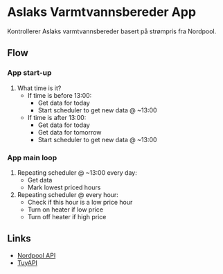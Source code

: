Aslaks Varmtvannsbereder App
============================

Kontrollerer Aslaks varmtvannsbereder basert på strømpris fra Nordpool.

## Flow

### App start-up
1. What time is it?
	- If time is before 13:00:
		- Get data for today
		- Start scheduler to get new data @ ~13:00
	- If time is after 13:00:
		- Get data for today
		- Get data for tomorrow
		- Start scheduler to get new data @ ~13:00

### App main loop
1. Repeating scheduler @ ~13:00 every day:
	- Get data
	- Mark lowest priced hours
2. Repeating scheduler @ every hour:
	- Check if this hour is a low price hour
	- Turn on heater if low price
	- Turn off heater if high price


## Links

- [Nordpool API](https://developers.nordpoolgroup.com/)
- [TuyAPI](https://github.com/EmilSodergren/rust-tuyapi)

